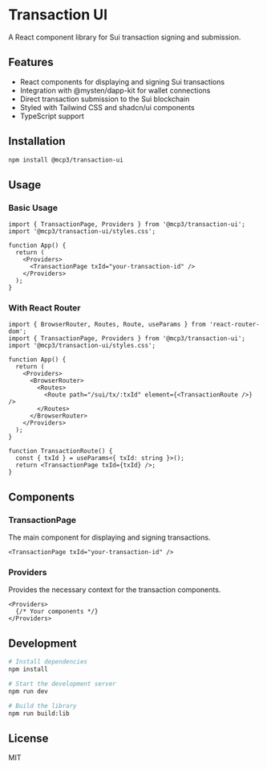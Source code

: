 # Transaction UI

A React component library for Sui transaction signing and submission.

## Features

- React components for displaying and signing Sui transactions
- Integration with @mysten/dapp-kit for wallet connections
- Direct transaction submission to the Sui blockchain
- Styled with Tailwind CSS and shadcn/ui components
- TypeScript support

## Installation

```bash
npm install @mcp3/transaction-ui
```

## Usage

### Basic Usage

```tsx
import { TransactionPage, Providers } from '@mcp3/transaction-ui';
import '@mcp3/transaction-ui/styles.css';

function App() {
  return (
    <Providers>
      <TransactionPage txId="your-transaction-id" />
    </Providers>
  );
}
```

### With React Router

```tsx
import { BrowserRouter, Routes, Route, useParams } from 'react-router-dom';
import { TransactionPage, Providers } from '@mcp3/transaction-ui';
import '@mcp3/transaction-ui/styles.css';

function App() {
  return (
    <Providers>
      <BrowserRouter>
        <Routes>
          <Route path="/sui/tx/:txId" element={<TransactionRoute />} />
        </Routes>
      </BrowserRouter>
    </Providers>
  );
}

function TransactionRoute() {
  const { txId } = useParams<{ txId: string }>();
  return <TransactionPage txId={txId} />;
}
```

## Components

### TransactionPage

The main component for displaying and signing transactions.

```tsx
<TransactionPage txId="your-transaction-id" />
```

### Providers

Provides the necessary context for the transaction components.

```tsx
<Providers>
  {/* Your components */}
</Providers>
```

## Development

```bash
# Install dependencies
npm install

# Start the development server
npm run dev

# Build the library
npm run build:lib
```

## License

MIT
